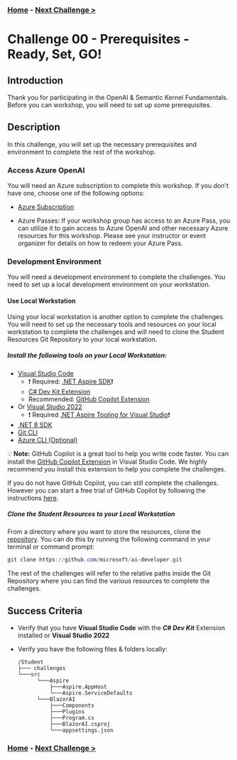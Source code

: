 ### **[Home](../README.md)** - [Next Challenge >](./Challenge-01.md)

# Challenge 00 - Prerequisites - Ready, Set, GO!

## Introduction

Thank you for participating in the OpenAI & Semantic Kernel Fundamentals. Before you can workshop, you will need to set up some prerequisites.

## Description

In this challenge, you will set up the necessary prerequisites and environment to complete the rest of the workshop.

### Access Azure OpenAI

You will need an Azure subscription to complete this workshop. If you don't have one, choose one of the following options:

- [Azure Subscription](https://azure.microsoft.com/en-us/free/)

- Azure Passes: If your workshop group has access to an Azure Pass, you can utilize it to gain access to Azure OpenAI and other necessary Azure resources for this workshop. Please see your instructor or event organizer for details on how to redeem your Azure Pass.

### Development Environment

You will need a development environment to complete the challenges. You need to set up a local development environment on your workstation.

#### Use Local Workstation

Using your local workstation is another option to complete the challenges. You will need to set up the necessary tools and resources on your local workstation to complete the challenges and will need to clone the Student Resources Git Repository to your local workstation.

##### Install the following tools on your Local Workstation:

- [Visual Studio Code](https://code.visualstudio.com/download)
  - :exclamation: Required: [.NET Aspire SDK](./Resources/Supporting%20Challenges/Challenge-00-Aspire-VSCode.md):exclamation:
  - [C# Dev Kit Extension](https://marketplace.visualstudio.com/items?itemName=ms-dotnettools.csdevkit)
  - Recommended: [GitHub Copilot Extension](https://marketplace.visualstudio.com/items?itemName=GitHub.copilot)
- Or [Visual Studio 2022](https://visualstudio.microsoft.com/downloads/)
  - :exclamation: Required [.NET Aspire Tooling for Visual Studio](./Resources/Supporting%20Challenges/Challenge-00-Aspire-VS2022.md):exclamation:
- [.NET 8 SDK](https://dotnet.microsoft.com/download/dotnet/8.0)
- [Git CLI](https://git-scm.com/downloads)
- [Azure CLI (Optional)](https://aka.ms/installazurecli)

:bulb: **Note:** GitHub Copilot is a great tool to help you write code faster. You can install the [GitHub Copilot Extension](https://marketplace.visualstudio.com/items?itemName=GitHub.copilot) in Visual Studio Code. We highly recommend you install this extension to help you complete the challenges.

If you do not have GitHub Copilot, you can still complete the challenges. However you can start a free trial of GitHub Copilot by following the instructions [here](https://github.com/features/copilot?ef_id=_k_fdbe5318644f1533620435c241c3e251_k_&OCID=AIDcmmb150vbv1_SEM__k_fdbe5318644f1533620435c241c3e251_k_&msclkid=fdbe5318644f1533620435c241c3e251).
 
##### Clone the Student Resources to your Local Workstation

From a directory where you want to store the resources, clone the [repository](https://github.com/microsoft/ai-developer). You can do this by running the following command in your terminal or command prompt:

  ```powershell
  git clone https://github.com/microsoft/ai-developer.git
  ```

The rest of the challenges will refer to the relative paths inside the Git Repository where you can find the various resources to complete the challenges.

## Success Criteria

- Verify that you have **Visual Studio Code** with the ***C# Dev Kit*** Extension installed or **Visual Studio 2022**
- Verify you have the following files & folders locally:

  ```text
  /Student
  ├─── challenges
  └───src
        └───Aspire
            ├───Aspire.AppHost
            └───Aspire.ServiceDefaults
        └───BlazorAI
            ├───Components
            ├───Plugins
            ├───Program.cs
            ├───BlazorAI.csproj
            └───appsettings.json
  ```

### **[Home](../README.md)** - [Next Challenge >](./Challenge-01.md)
